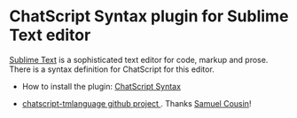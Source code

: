 # ChatScript Syntax plugin for Sublime Text editor 

[Sublime Text](https://www.sublimetext.com/) is a sophisticated text editor for code, markup and prose. There is a syntax definition for ChatScript for this editor.

* How to install the plugin: 
  [ChatScript Syntax](https://packagecontrol.io/packages/ChatScript%20Syntax)

* [chatscript-tmlanguage github project ](https://github.com/kuzyn/chatscript-tmlanguage). 
  Thanks [Samuel Cousin](https://github.com/kuzyn)!

